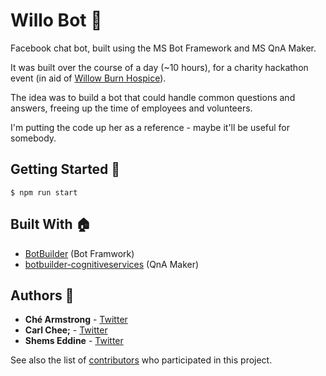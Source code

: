 # Willo Bot 🤖

Facebook chat bot, built using the MS Bot Framework and MS QnA Maker.

It was built over the course of a day (~10 hours), for a charity hackathon event (in aid of [Willow Burn Hospice](https://willow-burn.co.uk/)).

The idea was to build a bot that could handle common questions and answers, freeing up the time of employees and volunteers.

I'm putting the code up her as a reference - maybe it'll be useful for somebody.

## Getting Started 🚀

```$ npm run start```

## Built With 🏠

* [BotBuilder](https://github.com/Microsoft/BotBuilder) (Bot Framwork)
* [botbuilder-cognitiveservices](https://github.com/timmson/node-lgtv-api) (QnA Maker)

## Authors 👷

* **Ché Armstrong** - [Twitter](https://twitter.com/CheArmtrong)
* **Carl Chee;** - [Twitter](https://twitter.com/carlcheel13)
* **Shems Eddine** - [Twitter](https://twitter.com/shems42)

See also the list of [contributors](https://github.com/chearmstrong/willow-bot/graphs/contributors) who participated in this project.
